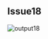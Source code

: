 ## Issue18
![output18](https://github.com/STIW3054-A192/stiw3054-issues-LimWenLiang/blob/master/images/issue18.PNG)
</br>
